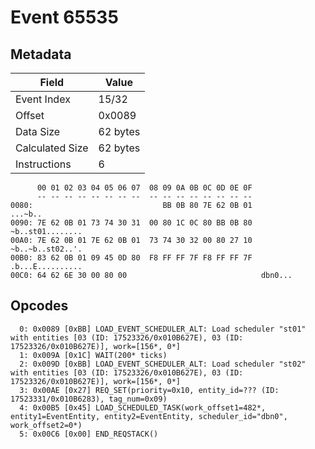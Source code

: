 # Event 65535

## Metadata

| Field           | Value    |
|-----------------|----------|
| Event Index     | 15/32    |
| Offset          | 0x0089   |
| Data Size       | 62 bytes |
| Calculated Size | 62 bytes |
| Instructions    | 6        |

```
      00 01 02 03 04 05 06 07  08 09 0A 0B 0C 0D 0E 0F
      -- -- -- -- -- -- -- --  -- -- -- -- -- -- -- --
0080:                             BB 0B 80 7E 62 0B 01           ...~b..
0090: 7E 62 0B 01 73 74 30 31  00 80 1C 0C 80 BB 0B 80  ~b..st01........
00A0: 7E 62 0B 01 7E 62 0B 01  73 74 30 32 00 80 27 10  ~b..~b..st02..'.
00B0: 83 62 0B 01 09 45 0D 80  F8 FF FF 7F F8 FF FF 7F  .b...E..........
00C0: 64 62 6E 30 00 80 00                              dbn0...         
```

## Opcodes

```
  0: 0x0089 [0xBB] LOAD_EVENT_SCHEDULER_ALT: Load scheduler "st01" with entities [03 (ID: 17523326/0x010B627E), 03 (ID: 17523326/0x010B627E)], work=[156*, 0*]
  1: 0x009A [0x1C] WAIT(200* ticks)
  2: 0x009D [0xBB] LOAD_EVENT_SCHEDULER_ALT: Load scheduler "st02" with entities [03 (ID: 17523326/0x010B627E), 03 (ID: 17523326/0x010B627E)], work=[156*, 0*]
  3: 0x00AE [0x27] REQ_SET(priority=0x10, entity_id=??? (ID: 17523331/0x010B6283), tag_num=0x09)
  4: 0x00B5 [0x45] LOAD_SCHEDULED_TASK(work_offset1=482*, entity1=EventEntity, entity2=EventEntity, scheduler_id="dbn0", work_offset2=0*)
  5: 0x00C6 [0x00] END_REQSTACK()
```
